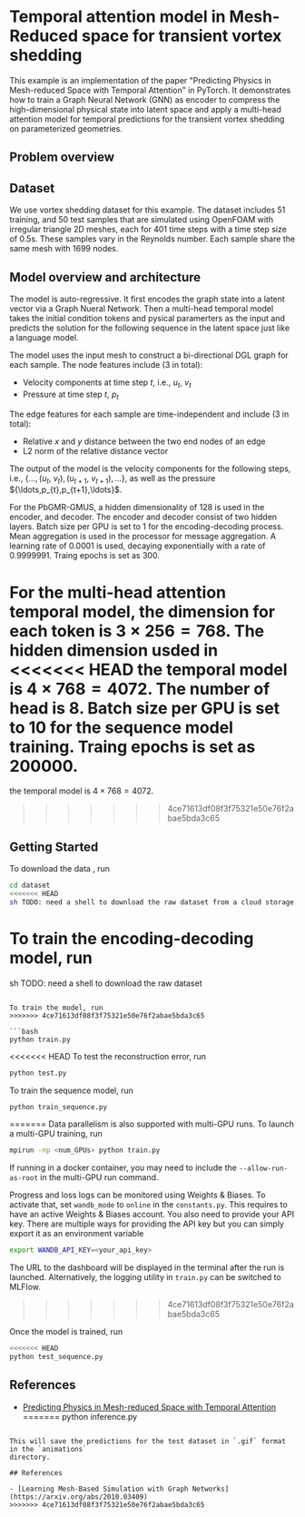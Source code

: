 # Temporal attention model in Mesh-Reduced space for transient vortex shedding

This example is an implementation of the paper "Predicting Physics in Mesh-reduced Space
with Temporal Attention" in PyTorch.
It demonstrates how to train a Graph Neural Network (GNN) as encoder to compress the high-dimensional
physical state into latent space and apply a multi-head attention model for temporal predictions for 
the transient vortex shedding on parameterized geometries.

## Problem overview


## Dataset

We use vortex shedding dataset for this example. The dataset includes
51 training, and 50 test samples that are simulated using OpenFOAM
with irregular triangle 2D meshes, each for 401 time steps with a time step size of
0.5s. These samples vary in the Reynolds number. Each sample share the same mesh with
1699 nodes.

## Model overview and architecture

The model is auto-regressive. It first encodes the graph state into a latent vector via a Graph
Nueral Network. Then a multi-head temporal model takes the initial condition tokens and pysical paramerters
as the input and predicts the solution for the following sequence in the latent space just like a language model. 

The model uses the input mesh to construct a bi-directional DGL graph for each sample.
The node features include (3 in total):

- Velocity components at time step $t$, i.e., $u_t$, $v_t$
- Pressure at time step $t$, $p_t$

The edge features for each sample are time-independent and include (3 in total):

- Relative $x$ and $y$ distance between the two end nodes of an edge
- L2 norm of the relative distance vector

The output of the model is the velocity components for the following steps, i.e.,
$\{\ldots, (u_{t}$, $v_{t}), (u_{t+1}$, $v_{t+1}), \ldots\}$, as well as the pressure $\{\ldots,p_{t},p_{t+1}\,\ldots}$.


For the PbGMR-GMUS, a hidden dimensionality of 128 is used in the encoder, and decoder. 
The encoder and decoder consist of two hidden layers. Batch size per GPU is set to 1 for the encoding-decoding process.
Mean aggregation is used in the processor for message aggregation. A learning rate of 0.0001 is used, decaying
exponentially with a rate of 0.9999991. Traing epochs is set as 300.

For the multi-head attention temporal model, the dimension for each token is $3 \times 256 = 768$. The hidden dimension usded in
<<<<<<< HEAD
the temporal model is $4 \times 768 = 4072$. The number of head is 8. Batch size per GPU is set to 10 for the sequence model training. Traing epochs is set as 200000.
=======
the temporal model is $4 \times 768 = 4072$.
>>>>>>> 4ce71613df08f3f75321e50e76f2abae5bda3c65

## Getting Started



To download the data , run

```bash
cd dataset
<<<<<<< HEAD
sh TODO: need a shell to download the raw dataset from a cloud storage.
```

To train the encoding-decoding model, run
=======
sh TODO: need a shell to download the raw dataset
```

To train the model, run
>>>>>>> 4ce71613df08f3f75321e50e76f2abae5bda3c65

```bash
python train.py
```

<<<<<<< HEAD
To test the reconstruction error, run 

```bash
python test.py
```

To train the sequence model, run 

```bash
python train_sequence.py
```



=======
Data parallelism is also supported with multi-GPU runs. To launch a multi-GPU training,
run

```bash
mpirun -np <num_GPUs> python train.py
```

If running in a docker container, you may need to include the `--allow-run-as-root` in
the multi-GPU run command.

Progress and loss logs can be monitored using Weights & Biases. To activate that,
set `wandb_mode` to `online` in the `constants.py`. This requires to have an active
Weights & Biases account. You also need to provide your API key. There are multiple ways
for providing the API key but you can simply export it as an environment variable

```bash
export WANDB_API_KEY=<your_api_key>
```

The URL to the dashboard will be displayed in the terminal after the run is launched.
Alternatively, the logging utility in `train.py` can be switched to MLFlow.
>>>>>>> 4ce71613df08f3f75321e50e76f2abae5bda3c65

Once the model is trained, run

```bash
<<<<<<< HEAD
python test_sequence.py
```


## References

- [Predicting Physics in Mesh-reduced Space with Temporal Attention](https://arxiv.org/abs/2201.09113)
=======
python inference.py
```

This will save the predictions for the test dataset in `.gif` format in the `animations`
directory.

## References

- [Learning Mesh-Based Simulation with Graph Networks](https://arxiv.org/abs/2010.03409)
>>>>>>> 4ce71613df08f3f75321e50e76f2abae5bda3c65
